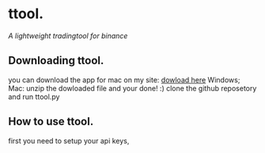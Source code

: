 # ttool.  
*A lightweight tradingtool for binance*

 
## Downloading ttool.

 you can download the app for mac on my site: [dowload here](|https://linktoyoursite.com)
 Windows;
 Mac:
 unzip the dowloaded file and your done! :)
 clone the github reposetory and run ttool.py

## How to use ttool.
 first you need to setup your api keys, 
 

